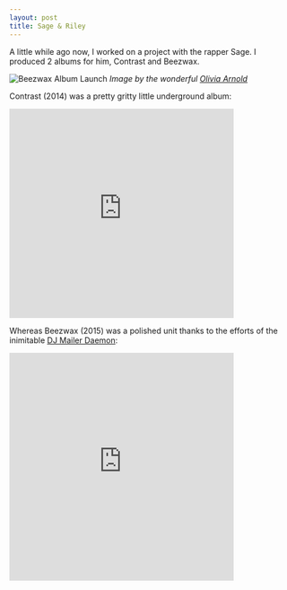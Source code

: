 ```yaml
---
layout: post
title: Sage & Riley
---
```


A little while ago now, I worked on a project with the rapper Sage. I produced 2 albums for him, Contrast and Beezwax.

![Beezwax Album Launch](/images/sage.jpg)
*Image by the wonderful [Olivia Arnold](https://olivia-arnold.com/)*

Contrast (2014) was a pretty gritty little underground album:

<iframe style="border: 0; width: 400px; height: 373px;" src="http://bandcamp.com/EmbeddedPlayer/album=3198929325/size=large/bgcol=ffffff/linkcol=0687f5/artwork=small/transparent=true/" seamless><a href="http://sageandriley.bandcamp.com/album/vol-1-contrast">Vol. 1: Contrast by Sage &amp; Riley</a></iframe>

Whereas Beezwax (2015) was a polished unit thanks to the efforts of the inimitable [DJ Mailer Daemon](http://djmailerdaemon.com/):

<iframe style="border: 0; width: 400px; height: 406px;" src="http://bandcamp.com/EmbeddedPlayer/album=2358933131/size=large/bgcol=ffffff/linkcol=0687f5/artwork=small/transparent=true/" seamless><a href="http://sageandriley.bandcamp.com/album/vol-2-beezwax">Vol. 2: Beezwax by Sage &amp; Riley</a></iframe>
